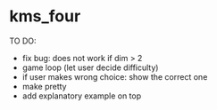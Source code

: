 # kms_four
 
TO DO:
- fix bug: does not work if dim > 2
- game loop (let user decide difficulty)
- if user makes wrong choice: show the correct one
- make pretty
- add explanatory example on top